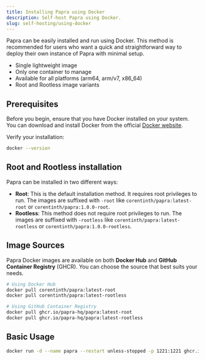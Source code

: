 ```yaml
---
title: Installing Papra using Docker
description: Self-host Papra using Docker.
slug: self-hosting/using-docker
---
```


Papra can be easily installed and run using Docker. This method is recommended for users who want a quick and straightforward way to deploy their own instance of Papra with minimal setup.

- Single lightweight image
- Only one container to manage
- Available for all platforms (arm64, arm/v7, x86_64)
- Root and Rootless image variants

## Prerequisites

Before you begin, ensure that you have Docker installed on your system. You can download and install Docker from the official [Docker website](https://www.docker.com/get-started).

Verify your installation:

```bash frame="none"
docker --version
```

## Root and Rootless installation

Papra can be installed in two different ways:

- **Root**: This is the default installation method. It requires root privileges to run. The images are suffixed with `-root` like `corentinth/papra:latest-root` or `corentinth/papra:1.0.0-root`.
- **Rootless**: This method does not require root privileges to run. The images are suffixed with `-rootless` like `corentinth/papra:latest-rootless` or `corentinth/papra:1.0.0-rootless`.

## Image Sources

Papra Docker images are available on both **Docker Hub** and **GitHub Container Registry** (GHCR). You can choose the source that best suits your needs.

```bash frame="none"
# Using Docker Hub
docker pull corentinth/papra:latest-root
docker pull corentinth/papra:latest-rootless

# Using GitHub Container Registry
docker pull ghcr.io/papra-hq/papra:latest-root
docker pull ghcr.io/papra-hq/papra:latest-rootless
```

## Basic Usage

```bash frame="none"
docker run -d --name papra --restart unless-stopped -p 1221:1221 ghcr.io/papra-hq/papra:latest-root
```
